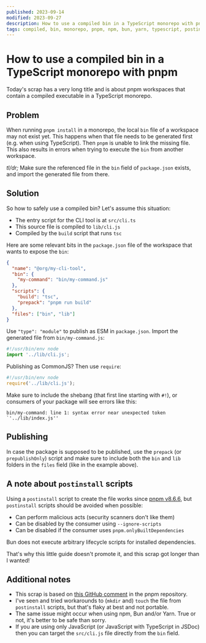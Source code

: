 ```yaml
---
published: 2023-09-14
modified: 2023-09-27
description: How to use a compiled bin in a TypeScript monorepo with pnpm
tags: compiled, bin, monorepo, pnpm, npm, bun, yarn, typescript, postinstall
---
```


# How to use a compiled bin in a TypeScript monorepo with pnpm

Today's scrap has a very long title and is about pnpm workspaces that contain a
compiled executable in a TypeScript monorepo.

## Problem

When running `pnpm install` in a monorepo, the local `bin` file of a workspace
may not exist yet. This happens when that file needs to be generated first (e.g.
when using TypeScript). Then `pnpm` is unable to link the missing file. This
also results in errors when trying to execute the `bin` from another workspace.

_tl/dr;_ Make sure the referenced file in the `bin` field of `package.json`
exists, and import the generated file from there.

## Solution

So how to safely use a compiled bin? Let's assume this situation:

- The entry script for the CLI tool is at `src/cli.ts`
- This source file is compiled to `lib/cli.js`
- Compiled by the `build` script that runs `tsc`

Here are some relevant bits in the `package.json` file of the workspace that
wants to expose the `bin`:

```json
{
  "name": "@org/my-cli-tool",
  "bin": {
    "my-command": "bin/my-command.js"
  },
  "scripts": {
    "build": "tsc",
    "prepack": "pnpm run build"
  },
  "files": ["bin", "lib"]
}
```

Use `"type": "module"` to publish as ESM in `package.json`. Import the generated
file from `bin/my-command.js`:

```js
#!/usr/bin/env node
import '../lib/cli.js';
```

Publishing as CommonJS? Then use `require`:

```js
#!/usr/bin/env node
require('../lib/cli.js');
```

Make sure to include the shebang (that first line starting with `#!`), or
consumers of your package will see errors like this:

```shell
bin/my-command: line 1: syntax error near unexpected token `'../lib/index.js''
```

## Publishing

In case the package is supposed to be published, use the `prepack` (or
`prepublishOnly`) script and make sure to include both the `bin` and `lib`
folders in the `files` field (like in the example above).

## A note about `postinstall` scripts

Using a `postinstall` script to create the file works since [pnpm v8.6.6][1],
but `postinstall` scripts should be avoided when possible:

- Can perform malicious acts (security scanners don't like them)
- Can be disabled by the consumer using `--ignore-scripts`
- Can be disabled if the consumer uses `pnpm.onlyBuiltDependencies`

Bun does not execute arbitrary lifecycle scripts for installed dependencies.

That's why this little guide doesn't promote it, and this scrap got longer than
I wanted!

## Additional notes

- This scrap is based on [this GitHub comment][2] in the pnpm repository.
- I've seen and tried workarounds to (`mkdir` and) `touch` the file from
  `postinstall` scripts, but that's flaky at best and not portable.
- The same issue might occur when using npm, Bun and/or Yarn. True or not, it's
  better to be safe than sorry.
- If you are using only JavaScript (or JavaScript with TypeScript in JSDoc) then
  you can target the `src/cli.js` file directly from the `bin` field.

[1]: https://github.com/pnpm/pnpm/releases/tag/v8.6.6
[2]: https://github.com/pnpm/pnpm/issues/1801#issuecomment-798423695
